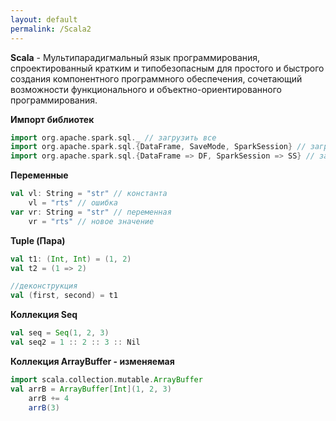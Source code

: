 ```yaml
---
layout: default
permalink: /Scala2
---
```

**Scala** - Мультипарадигмальный язык программирования, спроектированный кратким и типобезопасным для простого и быстрого создания компонентного программного обеспечения, сочетающий возможности функционального и объектно-ориентированного программирования.




**Импорт библиотек**
```scala
import org.apache.spark.sql._ // загрузить все 
import org.apache.spark.sql.{DataFrame, SaveMode, SparkSession} // загрузить определенные
import org.apache.spark.sql.{DataFrame => DF, SparkSession => SS} // задать другое имя
```

**Переменные**
```scala
val vl: String = "str" // константа
    vl = "rts" // ошибка
var vr: String = "str" // переменная
    vr = "rts" // новое значение
```

**Tuple (Пара)**
```scala
val t1: (Int, Int) = (1, 2)
val t2 = (1 => 2)

//деконструкция
val (first, second) = t1
```


**Коллекция Seq**
```scala
val seq = Seq(1, 2, 3)
val seq2 = 1 :: 2 :: 3 :: Nil
```

**Коллекция ArrayBuffer - изменяемая**
```scala
import scala.collection.mutable.ArrayBuffer
val arrB = ArrayBuffer[Int](1, 2, 3)
    arrB += 4
    arrB(3)
```